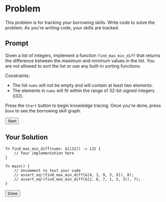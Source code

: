 # Problem
This problem is for tracking your borrowing skills. Write code to solve the problem. As you're writing code, your skills are tracked.

## Prompt
Given a list of integers, implement a function `find_max_min_diff` that returns the difference between the maximum and minimum values in the list. You are not allowed to sort the list or use any built-in sorting functions.

Constraints:
- The list `nums` will not be empty and will contain at least two elements.
- The elements in `nums` will fit within the range of 32-bit signed integers (i32).

Press the `Start` button to begin knowledge tracing. Once you're done, press `Done` to see the borrowing skill graph.
<script src="js/problem.js"></script>
<button onclick="start()">Start</button>
## Your Solution
```rust,editable
fn find_max_min_diff(nums: &[i32]) -> i32 {
    // Your implementation here
}

fn main() {
    // Uncomment to test your code
    // assert_eq!(find_max_min_diff(&[4, 1, 9, 3, 5]), 8);
    // assert_eq!(find_max_min_diff(&[2, 8, 7, 1, 5, 3]), 7);
}
```
<button onclick="done()">Done</button>

<!-- fn find_max_min_diff(nums: &[i32]) -> i32 {
    // Initialize min and max with the first element
    let mut min = nums[0];
    let mut max = nums[0];
    
    // Iterate through the rest of the elements
    for &num in nums.iter().skip(1) {
        if num < min {
            min = num; // Update minimum if found a smaller value
        } else if num > max {
            max = num; // Update maximum if found a larger value
        }
    }
    
    // Calculate and return the difference
    max - min
} -->
